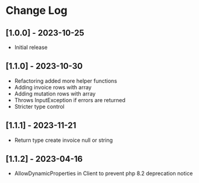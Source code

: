 # Change Log

## [1.0.0] - 2023-10-25

 - Initial release

## [1.1.0] - 2023-10-30

 - Refactoring added more helper functions
 - Adding invoice rows with array
 - Adding mutation rows with array
 - Throws InputException if errors are returned
 - Stricter type control

## [1.1.1] - 2023-11-21

 - Return type create invoice null or string

## [1.1.2] - 2023-04-16

 - AllowDynamicProperties in Client to prevent php 8.2 deprecation notice